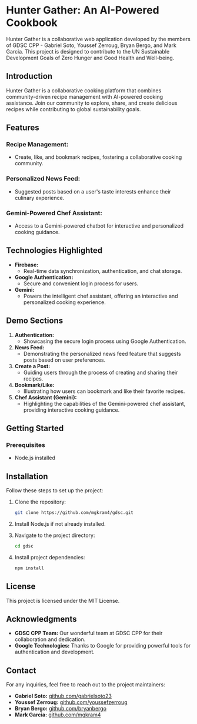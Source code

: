 # Hunter Gather: An AI-Powered Cookbook

Hunter Gather is a collaborative web application developed by the members of GDSC CPP - Gabriel Soto, Youssef Zerroug, Bryan Bergo, and Mark Garcia. This project is designed to contribute to the UN Sustainable Development Goals of Zero Hunger and Good Health and Well-being.

## Introduction

Hunter Gather is a collaborative cooking platform that combines community-driven recipe management with AI-powered cooking assistance. Join our community to explore, share, and create delicious recipes while contributing to global sustainability goals.

## Features

### Recipe Management:

- Create, like, and bookmark recipes, fostering a collaborative cooking community.

### Personalized News Feed:

- Suggested posts based on a user's taste interests enhance their culinary experience.

### Gemini-Powered Chef Assistant:

- Access to a Gemini-powered chatbot for interactive and personalized cooking guidance.

## Technologies Highlighted

- **Firebase:**
  - Real-time data synchronization, authentication, and chat storage.
- **Google Authentication:**
  - Secure and convenient login process for users.
- **Gemini:**
  - Powers the intelligent chef assistant, offering an interactive and personalized cooking experience.

## Demo Sections

1. **Authentication:**
   - Showcasing the secure login process using Google Authentication.
2. **News Feed:**
   - Demonstrating the personalized news feed feature that suggests posts based on user preferences.
3. **Create a Post:**
   - Guiding users through the process of creating and sharing their recipes.
4. **Bookmark/Like:**
   - Illustrating how users can bookmark and like their favorite recipes.
5. **Chef Assistant (Gemini):**
   - Highlighting the capabilities of the Gemini-powered chef assistant, providing interactive cooking guidance.

## Getting Started

### Prerequisites

- Node.js installed

## Installation

Follow these steps to set up the project:

1. Clone the repository:

    ```bash
    git clone https://github.com/mgkram4/gdsc.git
    ```

2. Install Node.js if not already installed.

3. Navigate to the project directory:

    ```bash
    cd gdsc
    ```

4. Install project dependencies:

    ```bash
    npm install
    ```

## License

This project is licensed under the MIT License.

## Acknowledgments

- **GDSC CPP Team:** Our wonderful team at GDSC CPP for their collaboration and dedication.
- **Google Technologies:** Thanks to Google for providing powerful tools for authentication and development.

## Contact

For any inquiries, feel free to reach out to the project maintainers:

- **Gabriel Soto:** [github.com/gabrielsoto23](https://github.com/gabrielsoto23)
- **Youssef Zerroug:** [github.com/youssefzerroug](https://github.com/youssefzerroug)
- **Bryan Bergo:** [github.com/bryanbergo](https://github.com/bryanbergo)
- **Mark Garcia:** [github.com/mgkram4](https://github.com/mgkram4)
